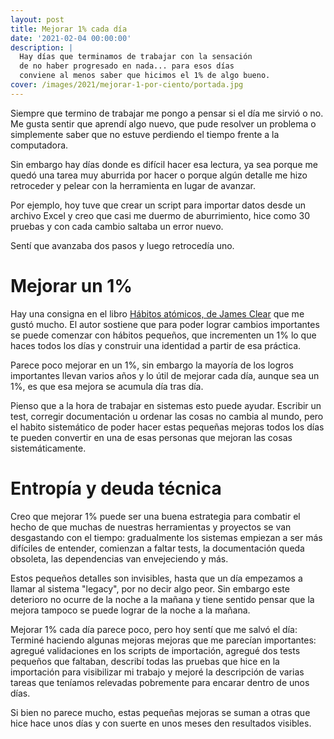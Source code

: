 ```yaml
---
layout: post
title: Mejorar 1% cada día
date: '2021-02-04 00:00:00'
description: |
  Hay días que terminamos de trabajar con la sensación
  de no haber progresado en nada... para esos días
  conviene al menos saber que hicimos el 1% de algo bueno.
cover: /images/2021/mejorar-1-por-ciento/portada.jpg
---
```


Siempre que termino de trabajar me pongo a pensar
si el día me sirvió o no. Me gusta sentir
que aprendí algo nuevo, que pude resolver un problema
o simplemente saber que no estuve perdiendo el tiempo frente
a la computadora.

Sin embargo hay días donde es difícil hacer esa lectura, ya
sea porque me quedó una tarea muy aburrida por hacer o porque
algún detalle me hizo retroceder y pelear con la herramienta
en lugar de avanzar.

Por ejemplo, hoy tuve que crear un script
para importar datos desde un archivo Excel y creo que
casi me duermo de aburrimiento, hice como 30 pruebas y con
cada cambio saltaba un error nuevo.

Sentí que avanzaba dos pasos y luego retrocedía uno.

# Mejorar un 1%

Hay una consigna en el libro 
[Hábitos atómicos, de James Clear](https://www.amazon.com/-/es/James-Clear/dp/8418118032) que
me gustó mucho. El autor sostiene que para poder lograr cambios
importantes se puede comenzar con hábitos pequeños, que
incrementen un 1% lo que haces todos los días y construir
una identidad a partir de esa práctica.

Parece poco mejorar en un 1%, sin embargo la mayoría de
los logros importantes llevan varios años y lo útil de mejorar
cada día, aunque sea un 1%, es que esa mejora se acumula
día tras día.

Pienso que a la hora de trabajar en sistemas esto puede
ayudar. Escribir un test, corregir documentación u ordenar
las cosas no cambia al mundo, pero el habito sistemático
de poder hacer estas pequeñas mejoras todos los días te
pueden convertir en una de esas personas que mejoran
las cosas sistemáticamente.

# Entropía y deuda técnica

Creo que mejorar 1% puede ser una buena estrategia para combatir
el hecho de que muchas de nuestras herramientas y proyectos se
van desgastando con el tiempo: gradualmente los sistemas empiezan
a ser más difíciles de entender, comienzan a faltar tests, la documentación
queda obsoleta, las dependencias van envejeciendo y más.

Estos pequeños detalles son invisibles, hasta que un día empezamos a llamar
al sistema "legacy", por no decir algo peor. Sin embargo este deterioro
no ocurre de la noche a la mañana y tiene sentido pensar que la mejora
tampoco se puede lograr de la noche a la mañana.

Mejorar 1% cada día parece poco, pero hoy sentí que me salvó el
día: Terminé haciendo algunas mejoras mejoras que me parecían
importantes: agregué validaciones en los scripts de importación, agregué
dos tests pequeños que faltaban, describí todas las pruebas que hice en
la importación para visibilizar mi trabajo y mejoré la descripción de varias tareas
que teníamos relevadas pobremente para encarar dentro de unos días. 

Si bien no parece mucho, estas pequeñas mejoras se suman a otras que hice
hace unos días y con suerte en unos meses den resultados visibles.
